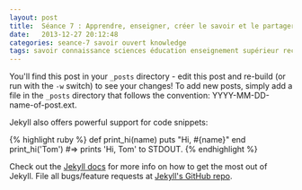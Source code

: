 ```yaml
---
layout: post
title:  Séance 7 : Apprendre, enseigner, créer le savoir et le partager au XXI<sup>e</sup> siècle
date:   2013-12-27 20:12:48
categories: seance-7 savoir ouvert knowledge
tags: savoir connaissance sciences éducation enseignement supérieur recherche université MOOC e-learning pédagogie supports Open Access partage travail collaboratif Wikipedia
---
```


You'll find this post in your `_posts` directory - edit this post and re-build (or run with the `-w` switch) to see your changes!
To add new posts, simply add a file in the `_posts` directory that follows the convention: YYYY-MM-DD-name-of-post.ext.

Jekyll also offers powerful support for code snippets:

{% highlight ruby %}
def print_hi(name)
  puts "Hi, #{name}"
end
print_hi('Tom')
#=> prints 'Hi, Tom' to STDOUT.
{% endhighlight %}

Check out the [Jekyll docs][jekyll] for more info on how to get the most out of Jekyll. File all bugs/feature requests at [Jekyll's GitHub repo][jekyll-gh].

[jekyll-gh]: https://github.com/mojombo/jekyll
[jekyll]:    http://jekyllrb.com
